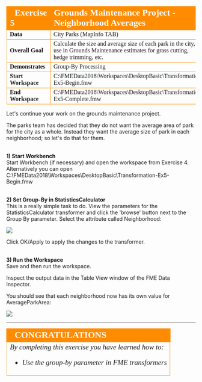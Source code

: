 <!--Exercise Section-->


<table style="border-spacing: 0px;border-collapse: collapse;font-family:serif">
<tr>
<td width=25% style="vertical-align:middle;background-color:darkorange;border: 2px solid darkorange">
<i class="fa fa-cogs fa-lg fa-pull-left fa-fw" style="color:white;padding-right: 12px;vertical-align:text-top"></i>
<span style="color:white;font-size:x-large;font-weight: bold">Exercise 5</span>
</td>
<td style="border: 2px solid darkorange;background-color:darkorange;color:white">
<span style="color:white;font-size:x-large;font-weight: bold">Grounds Maintenance Project - Neighborhood Averages</span>
</td>
</tr>

<tr>
<td style="border: 1px solid darkorange; font-weight: bold">Data</td>
<td style="border: 1px solid darkorange">City Parks (MapInfo TAB)</td>
</tr>

<tr>
<td style="border: 1px solid darkorange; font-weight: bold">Overall Goal</td>
<td style="border: 1px solid darkorange">Calculate the size and average size of each park in the city, to use in Grounds Maintenance estimates for grass cutting, hedge trimming, etc.</td>
</tr>

<tr>
<td style="border: 1px solid darkorange; font-weight: bold">Demonstrates</td>
<td style="border: 1px solid darkorange">Group-By Processing</td>
</tr>

<tr>
<td style="border: 1px solid darkorange; font-weight: bold">Start Workspace</td>
<td style="border: 1px solid darkorange">C:\FMEData2018\Workspaces\DesktopBasic\Transformation-Ex5-Begin.fmw</td>
</tr>

<tr>
<td style="border: 1px solid darkorange; font-weight: bold">End Workspace</td>
<td style="border: 1px solid darkorange">C:\FMEData2018\Workspaces\DesktopBasic\Transformation-Ex5-Complete.fmw</td>
</tr>

</table>



Let's continue your work on the grounds maintenance project.

The parks team has decided that they do not want the average area of park for the city as a whole. Instead they want the average size of park in each neighborhood; so let's do that for them.


<br>**1) Start Workbench**
<br>Start Workbench (if necessary) and open the workspace from Exercise 4. Alternatively you can open C:\FMEData2018\Workspaces\DesktopBasic\Transformation-Ex5-Begin.fmw


<br>**2) Set Group-By in StatisticsCalculator**
<br>This is a really simple task to do. View the parameters for the StatisticsCalculator transformer and click the 'browse' button next to the Group By parameter. Select the attribute called Neighborhood:

![](../DesktopBasic2Transformation/Images/Img2.236.Ex5.StatsCalcGroupBy.png)

Click OK/Apply to apply the changes to the transformer.


<br>**3) Run the Workspace**
<br>Save and then run the workspace.

Inspect the output data in the Table View window of the FME Data Inspector.

You should see that each neighborhood now has its own value for AverageParkArea:

![](../DesktopBasic2Transformation/Images/Img2.237.Ex5.StatsCalcGroupByDI.png)

---

<!--Exercise Congratulations Section--> 

<table style="border-spacing: 0px">
<tr>
<td style="vertical-align:middle;background-color:darkorange;border: 2px solid darkorange">
<i class="fa fa-thumbs-o-up fa-lg fa-pull-left fa-fw" style="color:white;padding-right: 12px;vertical-align:text-top"></i>
<span style="color:white;font-size:x-large;font-weight: bold;font-family:serif">CONGRATULATIONS</span>
</td>
</tr>

<tr>
<td style="border: 1px solid darkorange">
<span style="font-family:serif; font-style:italic; font-size:larger">
By completing this exercise you have learned how to:
<br>
<ul><li>Use the group-by parameter in FME transformers</li></ul>
</span>
</td>
</tr>
</table>
